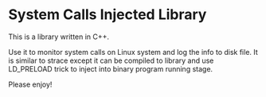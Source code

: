 # System Calls Injected Library
This is a library written in C++.

Use it to monitor system calls on Linux system and log the info to disk file. It is similar to strace except it can be compiled to library and use LD_PRELOAD trick to inject into binary program running stage.

Please enjoy!

